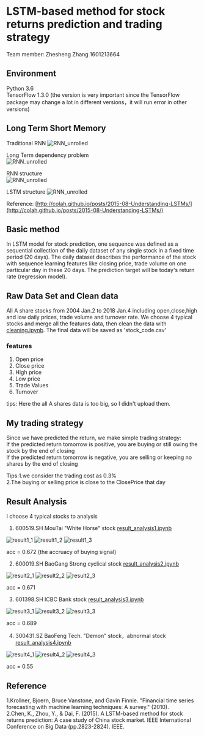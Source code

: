 # LSTM-based method for stock returns prediction and trading strategy

Team member:  Zhesheng Zhang  1601213664

## Environment
Python 3.6  
TensorFlow 1.3.0 (the version is very important since the TensorFlow package may change a lot in different versions，it will run error in other versions)

## Long Term Short Memory  
Traditional RNN 
![RNN_unrolled](https://github.com/ZheshengZhang/ZheshengZhang-PHBS_TQFML-Project/raw/master/images/RNN-unrolled.png) 

Long Term dependency problem  
![RNN_unrolled](https://github.com/ZheshengZhang/ZheshengZhang-PHBS_TQFML-Project/raw/master/images/RNN-longtermdependencies.png) 

RNN structure  
![RNN_unrolled](https://github.com/ZheshengZhang/ZheshengZhang-PHBS_TQFML-Project/raw/master/images/LSTM3-SimpleRNN.png) 

LSTM structure
![RNN_unrolled](https://github.com/ZheshengZhang/ZheshengZhang-PHBS_TQFML-Project/raw/master/images/LSTM3-chain.png) 
  
Reference:    [http://colah.github.io/posts/2015-08-Understanding-LSTMs/](http://colah.github.io/posts/2015-08-Understanding-LSTMs/)


## Basic method
In LSTM model for stock prediction, one sequence was defined as a sequential collection of the daily dataset of any single stock in a fixed time period (20 days). The daily dataset describes the performance of the stock with sequence learning features like closing price, trade volume on one particular day in these 20 days. The prediction target will be today's return rate (regression model).

## Raw Data Set and Clean data
All A share stocks from 2004 Jan.2 to 2018 Jan.4 including open,close,high and low daily prices, trade volume and turnover rate. We choose 4 typical stocks and merge all the features data, then clean the data with [cleaning.ipynb](https://github.com/ZheshengZhang/ZheshengZhang-PHBS_TQFML-Project/blob/master/cleaning.ipynb). The final data will be saved as 'stock_code.csv'  

### features  
1.  Open price  
2.  Close price  
3.  High price  
4.  Low price  
5.  Trade Values  
6.  Turnover

tips:    Here the all A shares data is too big, so I didn't upload them.

## My trading strategy
Since we have predicted the return, we make simple trading strategy:  
If the predicted return tomorrow is positive, you are buying or still owing the stock by the end of closing  
If the predicted return tomorrow is negative, you are selling or keeping no shares by the end of closing  

Tips:1.we consider the trading cost as 0.3%  
     2.The buying or selling price is close to the ClosePrice that day  

## Result Analysis
I choose 4 typical stocks to analysis
1.  600519.SH  MouTai  "White Horse" stock  [result_analysis1.ipynb](https://github.com/ZheshengZhang/ZheshengZhang-PHBS_TQFML-Project/blob/master/result_analysis1.ipynb)  

![result1_1](https://github.com/ZheshengZhang/ZheshengZhang-PHBS_TQFML-Project/raw/master/images/result1_1.png)  ![result1_2](https://github.com/ZheshengZhang/ZheshengZhang-PHBS_TQFML-Project/raw/master/images/result1_2.png)  ![result1_3](https://github.com/ZheshengZhang/ZheshengZhang-PHBS_TQFML-Project/raw/master/images/result1_3.png)  

acc = 0.672 (the accruacy of buying signal)  

2.  600019.SH  BaoGang  Strong cyclical stock  [result_analysis2.ipynb](https://github.com/ZheshengZhang/ZheshengZhang-PHBS_TQFML-Project/blob/master/result_analysis2.ipynb)  

![result2_1](https://github.com/ZheshengZhang/ZheshengZhang-PHBS_TQFML-Project/raw/master/images/result2_1.png)  ![result2_2](https://github.com/ZheshengZhang/ZheshengZhang-PHBS_TQFML-Project/raw/master/images/result2_2.png)  ![result2_3](https://github.com/ZheshengZhang/ZheshengZhang-PHBS_TQFML-Project/raw/master/images/result2_3.png)  

acc = 0.671  

3.  601398.SH  ICBC  Bank stock  [result_analysis3.ipynb](https://github.com/ZheshengZhang/ZheshengZhang-PHBS_TQFML-Project/blob/master/result_analysis3.ipynb)  

![result3_1](https://github.com/ZheshengZhang/ZheshengZhang-PHBS_TQFML-Project/raw/master/images/result3_1.png)  ![result3_2](https://github.com/ZheshengZhang/ZheshengZhang-PHBS_TQFML-Project/raw/master/images/result3_2.png)  ![result3_3](https://github.com/ZheshengZhang/ZheshengZhang-PHBS_TQFML-Project/raw/master/images/result3_3.png)  

acc = 0.689  

4.  300431.SZ  BaoFeng Tech.  "Demon" stock，abnormal stock  [result_analysis4.ipynb](https://github.com/ZheshengZhang/ZheshengZhang-PHBS_TQFML-Project/blob/master/result_analysis4.ipynb)  

![result4_1](https://github.com/ZheshengZhang/ZheshengZhang-PHBS_TQFML-Project/raw/master/images/result4_1.png)  ![result4_2](https://github.com/ZheshengZhang/ZheshengZhang-PHBS_TQFML-Project/raw/master/images/result4_2.png)  ![result4_3](https://github.com/ZheshengZhang/ZheshengZhang-PHBS_TQFML-Project/raw/master/images/result4_3.png)  

acc = 0.55   

## Reference
1.Krollner, Bjoern, Bruce Vanstone, and Gavin Finnie. "Financial time series forecasting with machine learning techniques: A survey." (2010).    
2.Chen, K., Zhou, Y., & Dai, F. (2015). A LSTM-based method for stock returns prediction: A case study of China stock market. IEEE International Conference on Big Data (pp.2823-2824). IEEE.
